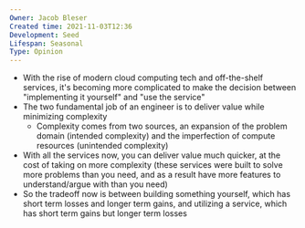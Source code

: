 ```yaml
---
Owner: Jacob Bleser
Created time: 2021-11-03T12:36
Development: Seed
Lifespan: Seasonal
Type: Opinion
---
```

- With the rise of modern cloud computing tech and off-the-shelf services, it's becoming more complicated to make the decision between "implementing it yourself" and "use the service"
- The two fundamental job of an engineer is to deliver value while minimizing complexity
    - Complexity comes from two sources, an expansion of the problem domain (intended complexity) and the imperfection of compute resources (unintended complexity)
- With all the services now, you can deliver value much quicker, at the cost of taking on more complexity (these services were built to solve more problems than you need, and as a result have more features to understand/argue with than you need)
- So the tradeoff now is between building something yourself, which has short term losses and longer term gains, and utilizing a service, which has short term gains but longer term losses